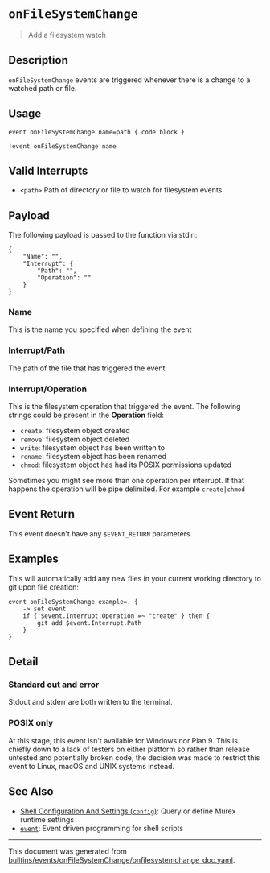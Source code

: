 # `onFileSystemChange`

> Add a filesystem watch

## Description

`onFileSystemChange` events are triggered whenever there is a change to a
watched path or file.

## Usage

```
event onFileSystemChange name=path { code block }

!event onFileSystemChange name
```

## Valid Interrupts

* `<path>`
    Path of directory or file to watch for filesystem events

## Payload

The following payload is passed to the function via stdin:

```
{
    "Name": "",
    "Interrupt": {
        "Path": "",
        "Operation": ""
    }
}
```

### Name

This is the name you specified when defining the event

### Interrupt/Path

The path of the file that has triggered the event

### Interrupt/Operation

This is the filesystem operation that triggered the event. The following
strings could be present in the **Operation** field:

* `create`: filesystem object created
* `remove`: filesystem object deleted
* `write`:  filesystem object has been written to
* `rename`: filesystem object has been renamed
* `chmod`:  filesystem object has had its POSIX permissions updated

Sometimes you might see more than one operation per interrupt. If that happens
the operation will be pipe delimited. For example `create|chmod`

## Event Return

This event doesn't have any `$EVENT_RETURN` parameters.

## Examples

This will automatically add any new files in your current working directory to
git upon file creation:

```
event onFileSystemChange example=. {
    -> set event
    if { $event.Interrupt.Operation =~ "create" } then {
        git add $event.Interrupt.Path
    }
}
```

## Detail

### Standard out and error

Stdout and stderr are both written to the terminal.

### POSIX only

At this stage, this event isn't available for Windows nor Plan 9. This is
chiefly down to a lack of testers on either platform so rather than release
untested and potentially broken code, the decision was made to restrict this
event to Linux, macOS and UNIX systems instead.

## See Also

* [Shell Configuration And Settings (`config`)](../commands/config.md):
  Query or define Murex runtime settings
* [`event`](../commands/event.md):
  Event driven programming for shell scripts

<hr/>

This document was generated from [builtins/events/onFileSystemChange/onfilesystemchange_doc.yaml](https://github.com/lmorg/murex/blob/master/builtins/events/onFileSystemChange/onfilesystemchange_doc.yaml).